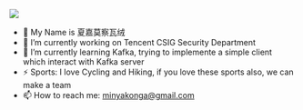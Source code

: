 ![](https://cdn.shopifycdn.net/s/files/1/0253/8697/5295/files/ROAD-3300-Tarmac-Home-Hero-Bike-2880x1620_3500x.jpg?v=1595989938)
- 🤔 My Name is 夏嘉莫察瓦绒
- 🔭 I’m currently working on Tencent CSIG Security Department
- 🌱 I’m currently learning Kafka, trying to implemente a simple client which interact with Kafka server
- ⚡ Sports: I love Cycling and Hiking, if you love these sports also, we can make a team
- 📫 How to reach me: minyakonga@gmail.com

<!--
**csrgxtu/csrgxtu** is a ✨ _special_ ✨ repository because its `README.md` (this file) appears on your GitHub profile.

Here are some ideas to get you started:

- 🔭 I’m currently working on ...
- 🌱 I’m currently learning ...
- 👯 I’m looking to collaborate on ...
- 🤔 I’m looking for help with ...
- 💬 Ask me about ...
- 📫 How to reach me: ...
- 😄 Pronouns: ...
- ⚡ Fun fact: ...
-->
